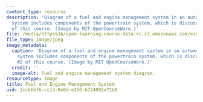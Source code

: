 ```yaml
---
content_type: resource
description: 'Diagram of a fuel and engine management system in an automobile. This
  system includes components of the powertrain system, which is discussed in Lec #2
  of this course. (Image by MIT OpenCourseWare.)'
file: /media/https%3A/open-learning-course-data-rc.s3.amazonaws.com/esd-33-systems-engineering-summer-2010/2ccb6bf6cc130e0de256b724092a72b8_esd-33s10.jpg
file_type: image/jpeg
image_metadata:
  caption: 'Diagram of a fuel and engine management system in an automobile. This
    system includes components of the powertrain system, which is discussed in Lec
    #2 of this course. (Image by MIT OpenCourseWare.)'
  credit: ''
  image-alt: Fuel and engine management system diagram.
resourcetype: Image
title: Fuel and Engine Management System
uid: 2ccb6bf6-cc13-0e0d-e256-b724092a72b8
---
```


